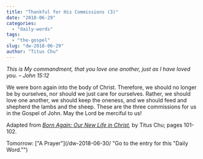 ```yaml
---
title: "Thankful for His Commissions (3)"
date: "2018-06-29"
categories: 
  - "daily-words"
tags: 
  - "the-gospel"
slug: "dw-2018-06-29"
author: "Titus Chu"
---
```


_This is My commandment, that you love one another, just as I have loved you._ _– John 15:12_

We were born again into the body of Christ. Therefore, we should no longer be by ourselves, nor should we just care for ourselves. Rather, we should love one another, we should keep the oneness, and we should feed and shepherd the lambs and the sheep. These are the three commissions for us in the Gospel of John. May the Lord be merciful to us!

Adapted from _[Born Again: Our New Life in Christ](/book-born-again/ "Go to the listing for this book."),_ by Titus Chu; pages 101-102.

Tomorrow: ["A Prayer"](/dw-2018-06-30/ "Go to the entry for this "Daily Word."")

